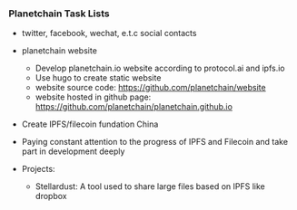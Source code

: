 
### Planetchain Task Lists

- twitter, facebook, wechat, e.t.c social contacts
- planetchain website
     - Develop planetchain.io website according to protocol.ai and ipfs.io 
     - Use hugo to create static website
     - website source code: https://github.com/planetchain/website
     - website hosted in github page: https://github.com/planetchain/planetchain.github.io
   
- Create IPFS/filecoin fundation China 
- Paying constant attention to the progress of IPFS and Filecoin and take part in development deeply
- Projects:
     - Stellardust: A tool used to share large files based on IPFS like dropbox

   
